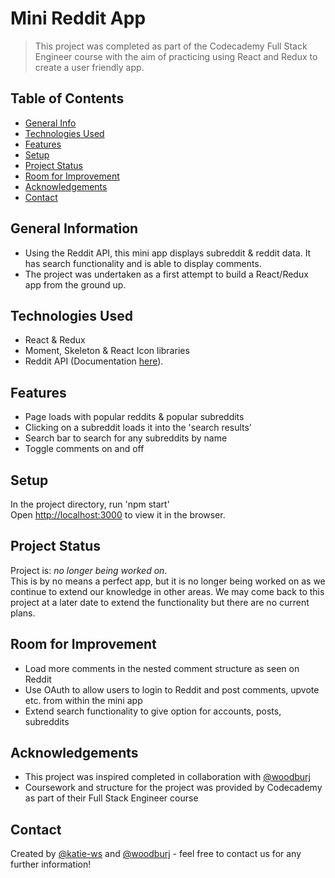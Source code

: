 # Mini Reddit App
> This project was completed as part of the Codecademy Full Stack Engineer course with the aim of practicing using React and Redux to create a user friendly app. 

## Table of Contents
* [General Info](#general-information)
* [Technologies Used](#technologies-used)
* [Features](#features)
* [Setup](#setup)
* [Project Status](#project-status)
* [Room for Improvement](#room-for-improvement)
* [Acknowledgements](#acknowledgements)
* [Contact](#contact)

## General Information
- Using the Reddit API, this mini app displays subreddit & reddit data. It has search functionality and is able to display comments.
- The project was undertaken as a first attempt to build a React/Redux app from the ground up.

## Technologies Used
- React & Redux
- Moment, Skeleton & React Icon libraries
- Reddit API (Documentation [here](https://www.reddit.com/dev/api/)).

## Features
- Page loads with popular reddits & popular subreddits
- Clicking on a subreddit loads it into the 'search results'
- Search bar to search for any subreddits by name
- Toggle comments on and off

## Setup
In the project directory, run 'npm start' <br />
Open [http://localhost:3000](http://localhost:3000) to view it in the browser.

## Project Status
Project is: _no longer being worked on_. <br />
This is by no means a perfect app, but it is no longer being worked on as we continue to extend our knowledge in other areas. We may come back to this project at a later date to extend the functionality but there are no current plans. 

## Room for Improvement
- Load more comments in the nested comment structure as seen on Reddit
- Use OAuth to allow users to login to Reddit and post comments, upvote etc. from within the mini app
- Extend search functionality to give option for accounts, posts, subreddits 

## Acknowledgements
- This project was inspired completed in collaboration with [@woodburj](https://github.com/woodburj)
- Coursework and structure for the project was provided by Codecademy as part of their Full Stack Engineer course

## Contact
Created by [@katie-ws](https://github.com/katie-ws) and [@woodburj](https://github.com/woodburj) - feel free to contact us for any further information!
